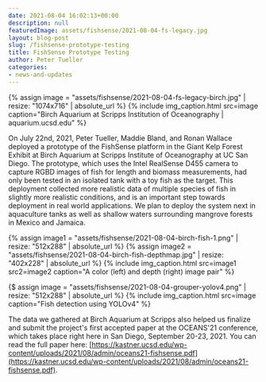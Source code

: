 ```yaml
---
date: 2021-08-04 16:02:13+00:00
description: null
featuredImage: assets/fishsense/2021-08-04-fs-legacy.jpg
layout: blog-post
slug: /fishsense-prototype-testing
title: FishSense Prototype Testing
author: Peter Tueller
categories:
- news-and-updates
---
```

{% assign image = "assets/fishsense/2021-08-04-fs-legacy-birch.jpg" | resize: "1074x716" | absolute_url %}
{% include img_caption.html
    src=image
    caption="Birch Aquarium at Scripps Institution of Oceanography | aquarium.ucsd.edu"
%}

On July 22nd, 2021, Peter Tueller, Maddie Bland, and Ronan Wallace deployed a prototype of the FishSense platform in the Giant Kelp Forest Exhibit at Birch Aquarium at Scripps Institute of Oceanography at UC San Diego. The prototype, which uses the Intel RealSense D455 camera to capture RGBD images of fish for length and biomass measurements, had only been tested in an isolated tank with a toy fish as the target. This deployment collected more realistic data of multiple species of fish in slightly more realistic conditions, and is an important step towards deployment in real world applications. We plan to deploy the system next in aquaculture tanks as well as shallow waters surrounding mangrove forests in Mexico and Jamaica.

{% assign image1 = "assets/fishsense/2021-08-04-birch-fish-1.png" | resize: "512x288" | absolute_url %}
{% assign image2 = "assets/fishsense/2021-08-04-birch-fish-depthmap.jpg" | resize: "402x228" | absolute_url %}
{% include img_caption.html
    src=image1
    src2=image2
    caption="A color (left) and depth (right) image pair"
    %}

{$ assign image = "assets/fishsense/2021-08-04-grouper-yolov4.png" | resize: "512x288" | absolute_url %}
{% include img_caption.html
    src=image
    caption="Fish detection using YOLOv4"
    %}

The data we gathered at Birch Aquarium at Scripps also helped us finalize and submit the project's first accepted paper at the OCEANS'21 conference, which takes place right here in San Diego, September 20-23, 2021. You can read the full paper here: [https://kastner.ucsd.edu/wp-content/uploads/2021/08/admin/oceans21-fishsense.pdf](https://kastner.ucsd.edu/wp-content/uploads/2021/08/admin/oceans21-fishsense.pdf).
